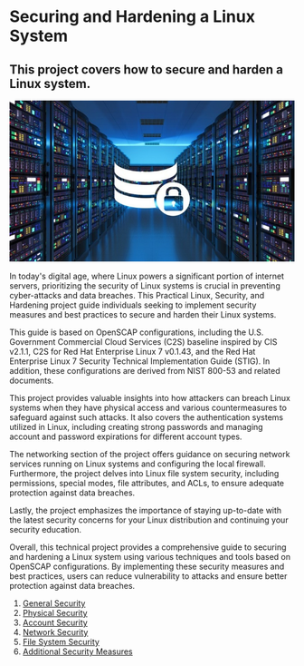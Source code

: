 # Securing and Hardening a Linux System
## This project covers how to secure and harden a Linux system.
![Untitled](docs/assets/overview.png)

In today's digital age, where Linux powers a significant portion of internet servers, prioritizing the security of Linux systems is crucial in preventing cyber-attacks and data breaches. This Practical Linux, Security, and Hardening project guide individuals seeking to implement security measures and best practices to secure and harden their Linux systems.

This guide is based on OpenSCAP configurations, including the U.S. Government Commercial Cloud Services (C2S) baseline inspired by CIS v2.1.1, C2S for Red Hat Enterprise Linux 7 v0.1.43, and the Red Hat Enterprise Linux 7 Security Technical Implementation Guide (STIG). In addition, these configurations are derived from NIST 800-53 and related documents.

This project provides valuable insights into how attackers can breach Linux systems when they have physical access and various countermeasures to safeguard against such attacks. It also covers the authentication systems utilized in Linux, including creating strong passwords and managing account and password expirations for different account types.

The networking section of the project offers guidance on securing network services running on Linux systems and configuring the local firewall. Furthermore, the project delves into Linux file system security, including permissions, special modes, file attributes, and ACLs, to ensure adequate protection against data breaches.

Lastly, the project emphasizes the importance of staying up-to-date with the latest security concerns for your Linux distribution and continuing your security education.

Overall, this technical project provides a comprehensive guide to securing and hardening a Linux system using various techniques and tools based on OpenSCAP configurations. By implementing these security measures and best practices, users can reduce vulnerability to attacks and ensure better protection against data breaches.

1. [General Security](docs/1-general-security.md) 
2. [Physical Security](docs/2-physical-security.md)
3. [Account Security](docs/3-account-security.md)
4. [Network Security](docs/4-network-security.md)
5. [File System Security](docs/5-file-system-security.md)
6. [Additional Security Measures](docs/6-additional-security-measures.md)


